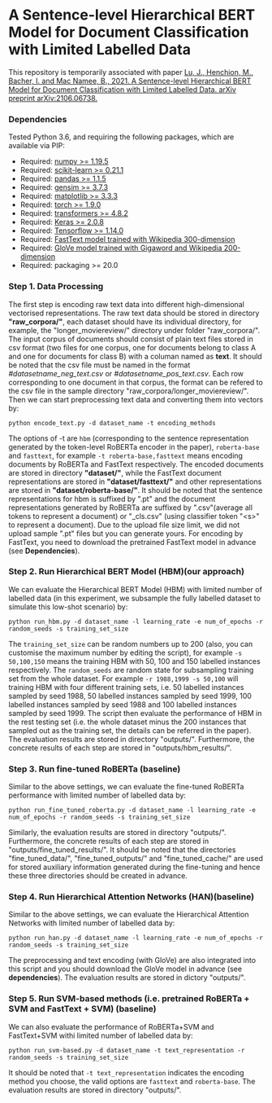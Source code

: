# A Sentence-level Hierarchical BERT Model for Document Classification with Limited Labelled Data

This repository is temporarily associated with paper [Lu, J., Henchion, M., Bacher, I. and Mac Namee, B., 2021. A Sentence-level Hierarchical BERT Model for Document Classification with Limited Labelled Data. arXiv preprint arXiv:2106.06738.](https://arxiv.org/pdf/2106.06738.pdf)


### Dependencies
Tested Python 3.6, and requiring the following packages, which are available via PIP:

* Required: [numpy >= 1.19.5](http://www.numpy.org/)
* Required: [scikit-learn >= 0.21.1](http://scikit-learn.org/stable/)
* Required: [pandas >= 1.1.5](https://pandas.pydata.org/)
* Required: [gensim >= 3.7.3](https://radimrehurek.com/gensim/)
* Required: [matplotlib >= 3.3.3](https://matplotlib.org/)
* Required: [torch >= 1.9.0](https://pytorch.org/)
* Required: [transformers >= 4.8.2](https://huggingface.co/transformers/)
* Required: [Keras >= 2.0.8](https://keras.io/)
* Required: [Tensorflow >= 1.14.0](https://www.tensorflow.org/)
* Required: [FastText model trained with Wikipedia 300-dimension](https://fasttext.cc/docs/en/pretrained-vectors.html)
* Required: [GloVe model trained with Gigaword and Wikipedia 200-dimension](https://nlp.stanford.edu/projects/glove/)
* Required: packaging >= 20.0


### Step 1. Data Processing

The first step is encoding raw text data into different high-dimensional vectorised representations. The raw text data should be stored in directory __"raw_corpora/"__, each dataset should have its individual directory, for example, the "longer_moviereview/" directory under folder "raw_corpora/". The input corpus of documents should consist of plain text files stored in csv format (two files for one corpus, one for documents belong to class A and one for documents for class B) with a columan named as __text__. It should be noted that the csv file must be named in the format _#datasetname_neg_text.csv_ or _#datasetname_pos_text.csv_. Each row corresponding to one document in that corpus, the format can be refered to the csv file in the sample directory "raw_corpora/longer_moviereview/". Then we can start preprocessing text data and converting them into vectors by:

    python encode_text.py -d dataset_name -t encoding_methods
    
The options of -t are `hbm` (corresponding to the sentence representation generated by the token-level RoBERTa encoder in the paper), `roberta-base` and `fasttext`, for example `-t roberta-base,fasttext` means encoding documents by RoBERTa and FastText respectively. The encoded documents are stored in directory __"dataset/"__, while the FastText document representations are stored in __"dataset/fasttext/"__ and other representations are stored in __"dataset/roberta-base/"__. It should be noted that the sentence representations for hbm is suffixed by ".pt" and the document representations generated by RoBERTa are suffixed by ".csv"(average all tokens to represent a document) or "\_cls.csv" (using classifier token "\<s\>" to represent a document). Due to the upload file size limit, we did not upload sample ".pt" files but you can generate yours. For encoding by FastText, you need to download the pretrained FastText model in advance (see __Dependencies__).

### Step 2. Run Hierarchical BERT Model (HBM)(our approach)

We can evaluate the Hierarchical BERT Model (HBM) with limited number of labelled data (in this experiment, we subsample the fully labelled dataset to simulate this low-shot scenario) by:

    python run_hbm.py -d dataset_name -l learning_rate -e num_of_epochs -r random_seeds -s training_set_size

The `training_set_size` can be random numbers up to 200 (also, you can customise the maximum number by editing the script), for example  `-s 50,100,150` means the training HBM with 50, 100 and 150 labelled instances respectively.  The `random_seeds` are random state for subsampling training set from the whole dataset. For example `-r 1988,1999 -s 50,100` will training HBM with four different training sets, i.e. 50 labelled instances sampled by seed 1988, 50 labelled instances sampled by seed 1999, 100 labelled instances sampled by seed 1988 and 100 labelled instances sampled by seed 1999.
The script then evaluate the performance of HBM in the rest testing set (i.e. the whole dataset minus the 200 instances that sampled out as the training set, the details can be referred in the paper). The evaluation results are stored in directory "outputs/". Furthermore, the concrete results of each step are stored in "outputs/hbm_results/".

### Step 3. Run fine-tuned RoBERTa (baseline)

Similar to the above settings, we can evaluate the fine-tuned RoBERTa performance with limited number of labelled data by:

    python run_fine_tuned_roberta.py -d dataset_name -l learning_rate -e num_of_epochs -r random_seeds -s training_set_size
    
Similarly, the evaluation results are stored in directory "outputs/". Furthermore, the concrete results of each step are stored in "outputs/fine_tuned_results/". It should be noted that the directories "fine_tuned_data/", "fine_tuned_outputs/" and "fine_tuned_cache/" are used for stored auxiliary information generated during the fine-tuning and hence these three directories should be created in advance.

### Step 4. Run Hierarchical Attention Networks (HAN)(baseline)

Similar to the above settings, we can evaluate the Hierarchical Attention Networks with limited number of labelled data by:
    
    python run_han.py -d dataset_name -l learning_rate -e num_of_epochs -r random_seeds -s training_set_size
    
The preprocessing and text encoding (with GloVe) are also integrated into this script and you should download the GloVe model in advance (see __dependencies__). The evaluation results are stored in dictory "outputs/".

### Step 5. Run SVM-based methods (i.e. pretrained RoBERTa + SVM and FastText + SVM) (baseline)

We can also evaluate the performance of RoBERTa+SVM and FastText+SVM withi limited number of labelled data by:

    python run_svm-based.py -d dataset_name -t text_representation -r random_seeds -s training_set_size
   
It should be noted that `-t text_representation` indicates the encoding method you choose, the valid options are `fasttext` and `roberta-base`. The evaluation results are stored in directory "outputs/".
